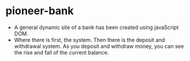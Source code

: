 # pioneer-bank

* A general dynamic site of a bank has been created using javaScript DOM.
* Where there is first, the system. Then there is the deposit and withdrawal system. As you deposit and withdraw money, you can see the rise   and fall of the current balance.